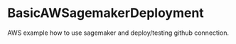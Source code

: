# BasicAWSagemakerDeployment
AWS example how to use sagemaker and deploy/testing github connection.
